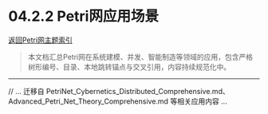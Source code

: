 # 04.2.2 Petri网应用场景

[返回Petri网主题索引](./README.md)

> 本文档汇总Petri网在系统建模、并发、智能制造等领域的应用，包含严格树形编号、目录、本地跳转锚点与交叉引用，内容持续规范化中。

---

// ... 迁移自 PetriNet_Cybernetics_Distributed_Comprehensive.md、Advanced_Petri_Net_Theory_Comprehensive.md 等相关应用内容 ...
